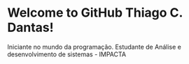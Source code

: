 # Welcome to GitHub Thiago C. Dantas!

Iniciante no mundo da programação.
Estudante de Análise e desenvolvimento de sistemas - IMPACTA



